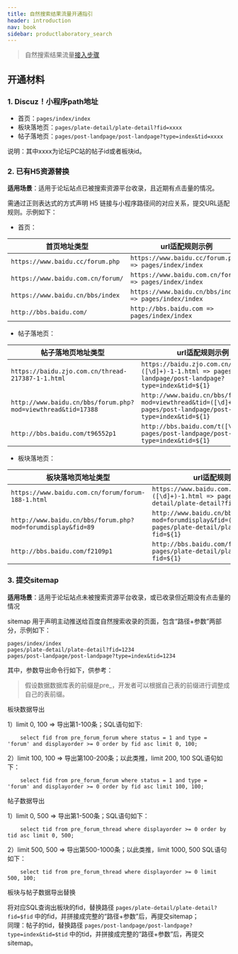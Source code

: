 ```yaml
---
title: 自然搜索结果流量开通指引
header: introduction
nav: book
sidebar: productlaboratory_search
---
```






> 自然搜索结果流量[接入步骤](https://smartprogram.baidu.com/docs/introduction/intro/)

##  开通材料
  

###  1.  Discuz！小程序path地址  


* 首页：`pages/index/index ` 
* 板块落地页：`pages/plate-detail/plate-detail?fid=xxxx  `
* 帖子落地页：`pages/post-landpage/post-landpage?type=index&tid=xxxx`

说明：其中xxxx为论坛PC站的帖子id或者板块id。

###  2.  已有H5资源替换  

**适用场景**：适用于论坛站点已被搜索资源平台收录，且近期有点击量的情况。

需通过正则表达式的方式声明 H5 链接与小程序路径间的对应关系，提交URL适配规则。示例如下：

- 首页：

|首页地址类型 | url适配规则示例 | 
|---|---|
|`https://www.baidu.cc/forum.php` |`https://www.baidu.cc/forum.php => pages/index/index`| 
|`https://www.baidu.com.cn/forum/`|`https://www.baidu.com.cn/forum/ => pages/index/index` | 
|`https://www.baidu.cn/bbs/index`|`https://www.baidu.cn/bbs/index => pages/index/index`  | 
|`http://bbs.baidu.com/ `|`http://bbs.baidu.com => pages/index/index ` | 


- 帖子落地页：

|帖子落地页地址类型 | url适配规则示例 | 
|---|---|
|`https://baidu.zjo.com.cn/thread-217387-1-1.html `|`https://baidu.zjo.com.cn/thread-([\d]+)-1-1.html => pages/post-landpage/post-landpage?type=index&tid=${1} `| 
|`http://www.baidu.cn/bbs/forum.php?mod=viewthread&tid=17388` |`http://www.baidu.cn/bbs/forum.php?mod=viewthread&tid=([\d]+) => pages/post-landpage/post-landpage?type=index&tid=${1}` | 
|`http://bbs.baidu.com/t96552p1` |`http://bbs.baidu.com/t([\d]+)p1 => pages/post-landpage/post-landpage?type=index&tid=${1}`| 


- 板块落地页：

|板块落地页地址类型 | url适配规则示例 | 
|---|---|
|`https://www.baidu.com.cn/forum/forum-188-1.html` |`https://www.baidu.com.cn/forum/forum-([\d]+)-1.html => pages/plate-detail/plate-detail?fid=${1} `| 
| `http://www.baidu.cn/bbs/forum.php?mod=forumdisplay&fid=89`|`http://www.baidu.cn/bbs/forum.php?mod=forumdisplay&fid=([\d]+) => pages/plate-detail/plate-detail?fid=${1}`  | 
|`http://bbs.baidu.com/f2109p1 `|`http://bbs.baidu.com/f([\d]+)p1 => pages/plate-detail/plate-detail?fid=${1}` | 


###  3.  提交sitemap  

**适用场景**：适用于论坛站点未被搜索资源平台收录，或已收录但近期没有点击量的情况

sitemap 用于声明主动推送给百度自然搜索收录的页面，包含“路径+参数”两部分，示例如下：

```
pages/index/index  
pages/plate-detail/plate-detail?fid=1234  
pages/post-landpage/post-landpage?type=index&tid=1234  
```

其中，参数导出命令行如下，供参考：

> 假设数据数据库表的前缀是pre_，开发者可以根据自己表的前缀进行调整成自己的表前缀。

  板块数据导出    

1）limit 0, 100 => 导出第1-100条；SQL语句如下:
```	
	select fid from pre_forum_forum where status = 1 and type = 'forum' and displayorder >= 0 order by fid asc limit 0, 100;
```
2）limit 100, 100 => 导出第100-200条；以此类推，limit 200, 100 SQL语句如下：
```	
	select fid from pre_forum_forum where status = 1 and type = 'forum' and displayorder >= 0 order by fid asc limit 100, 100;
```
  帖子数据导出  
  
1）limit 0, 500 => 导出第1-500条；SQL语句如下：

```
	select tid from pre_forum_thread where displayorder >= 0 order by tid asc limit 0, 500;
```
	
2）limit 500, 500 => 导出第500-1000条；以此类推，limit 1000, 500 SQL语句如下：

```
	select tid from pre_forum_thread where displayorder >= 0 limit 500, 100;
```


	 
  板块与帖子数据导出替换    

将对应SQL查询出板块的fid，替换路径 `pages/plate-detail/plate-detail?fid=$fid` 中的fid，并拼接成完整的“路径+参数”后，再提交sitemap；  
同理：帖子的tid，替换路径 `pages/post-landpage/post-landpage?type=index&tid=$tid` 中的tid，并拼接成完整的“路径+参数”后，再提交sitemap。
